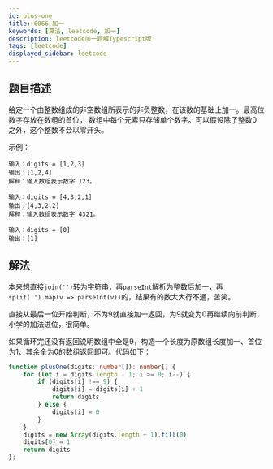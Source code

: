 ```yaml
---
id: plus-one
title: 0066-加一
keywords: [算法, leetcode, 加一]
description: leetcode加一题解Typescript版
tags: [leetcode]
displayed_sidebar: leetcode
---
```


## 题目描述

给定一个由整数组成的非空数组所表示的非负整数，在该数的基础上加一。最高位数字存放在数组的首位， 数组中每个元素只存储单个数字。可以假设除了整数0 之外，这个整数不会以零开头。

示例：

```plain
输入：digits = [1,2,3]
输出：[1,2,4]
解释：输入数组表示数字 123。
```

```plain
输入：digits = [4,3,2,1]
输出：[4,3,2,2]
解释：输入数组表示数字 4321。
```

```plain
输入：digits = [0]
输出：[1]
```

## 解法

本来想直接`join('')`转为字符串，再`parseInt`解析为整数后加一，再`split('').map(v => parseInt(v))`的，结果有的数太大行不通，苦笑。

直接从最后一位开始判断，不为9就直接加一返回，为9就变为0再继续向前判断，小学的加法进位，很简单。

如果循环完还没有返回说明数组中全是9，构造一个长度为原数组长度加一、首位为1、其余全为0的数组返回即可。代码如下：

```typescript
function plusOne(digits: number[]): number[] {
    for (let i = digits.length - 1; i >= 0; i--) {
        if (digits[i] !== 9) {
            digits[i] = digits[i] + 1
            return digits
        } else {
            digits[i] = 0
        }
    }
    digits = new Array(digits.length + 1).fill(0)
    digits[0] = 1
    return digits
};
```